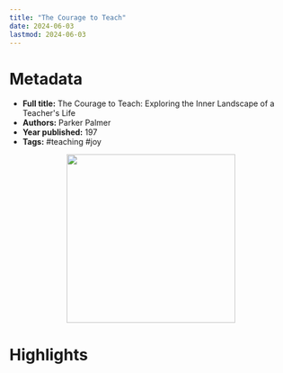```yaml
---
title: "The Courage to Teach"
date: 2024-06-03
lastmod: 2024-06-03
---
```


# Metadata

- **Full title:** The Courage to Teach: Exploring the Inner Landscape of a Teacher's Life
- **Authors:** Parker Palmer
- **Year published:** 197
- **Tags:** #teaching #joy

<center>
<img src="https://m.media-amazon.com/images/I/91vNtcEqHHL._SL1500_.jpg" height="300">
</center>

# Highlights



